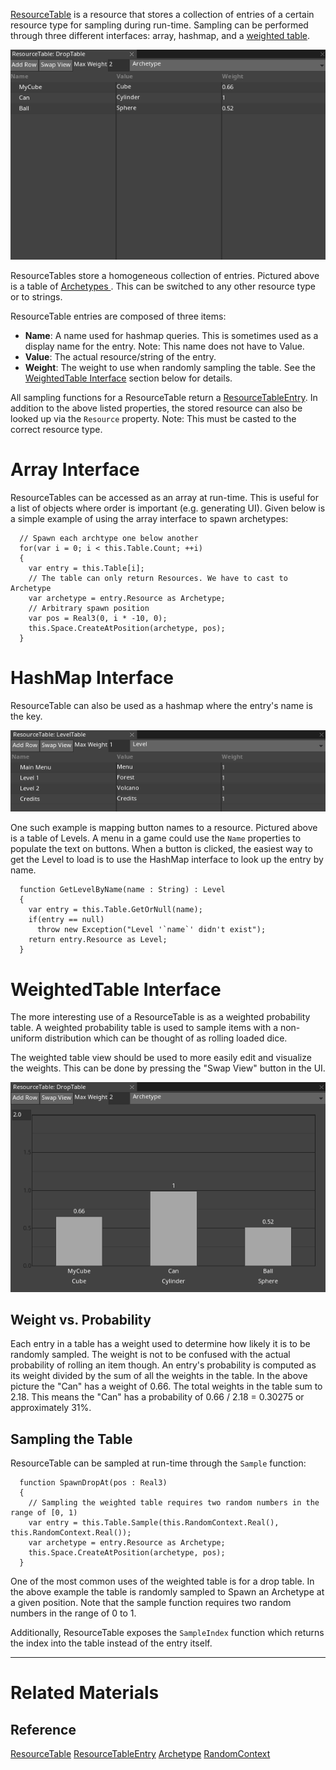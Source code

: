 [ResourceTable](https://github.com/PlasmaEngine/PlasmaDocs/blob/master/code_reference/class_reference/resourcetable.markdown) is a resource that stores a collection of entries of a certain resource type for sampling during run-time. Sampling can be performed through three different interfaces: array, hashmap, and a [ weighted table](https://github.com/PlasmaEngine/PlasmaDocs/blob/master.markdown#weightedtable-interface).




![ResourceTable1](https://raw.githubusercontent.com/PlasmaEngine/PlasmaDocs/master/media/ResourceTable.png)

ResourceTables store a homogeneous collection of entries. Pictured above is a table of [ Archetypes ](https://github.com/PlasmaEngine/PlasmaDocs/blob/master/plasma_editor_documentation/plasmamanual/architecture/archetypes.markdown). This can be switched to any other resource type or to strings.

ResourceTable entries are composed of three items:
 - **Name**: A name used for hashmap queries. This is sometimes used as a display name for the entry. Note: This name does not have to Value. 
 - **Value**: The actual resource/string of the entry.
 - **Weight**: The weight to use when randomly sampling the table. See the [ WeightedTable Interface](https://github.com/PlasmaEngine/PlasmaDocs/blob/master.markdown#weightedtable-interface) section below for details.

All sampling functions for a ResourceTable return a [ResourceTableEntry](https://github.com/PlasmaEngine/PlasmaDocs/blob/master/code_reference/class_reference/resourcetableentry.markdown). In addition to the above listed properties, the stored resource can also be looked up via the `Resource` property. Note: This must be casted to the correct resource type.

 #  Array Interface

ResourceTables can be accessed as an array at run-time. This is useful for a list of objects where order is important (e.g. generating UI). Given below is a simple example of using the array interface to spawn archetypes:

```lang=csharp 
  // Spawn each archtype one below another
  for(var i = 0; i < this.Table.Count; ++i)
  {
    var entry = this.Table[i];
    // The table can only return Resources. We have to cast to Archetype
    var archetype = entry.Resource as Archetype;
    // Arbitrary spawn position
    var pos = Real3(0, i * -10, 0);
    this.Space.CreateAtPosition(archetype, pos);
  }
```

 #  HashMap Interface

ResourceTable can also be used as a hashmap where the entry's name is the key.



![ResourceTable4](https://raw.githubusercontent.com/PlasmaEngine/PlasmaDocs/master/media/HashMap.png)


 One such example is mapping button names to a resource. Pictured above is a table of Levels. A menu in a game could use the `Name` properties to populate the text on buttons. When a button is clicked, the easiest way to get the Level to load is to use the HashMap interface to look up the entry by name.

```lang=csharp
  function GetLevelByName(name : String) : Level
  {
    var entry = this.Table.GetOrNull(name);
    if(entry == null)
      throw new Exception("Level '`name`' didn't exist");
    return entry.Resource as Level;
  }
```

 #  WeightedTable Interface

The more interesting use of a ResourceTable is as a weighted probability table. A weighted probability table is used to sample items with a non-uniform distribution which can be thought of as rolling loaded dice.

The weighted table view should be used to more easily edit and visualize the weights. This can be done by pressing the "Swap View" button in the UI.



![ResourceTable2](https://raw.githubusercontent.com/PlasmaEngine/PlasmaDocs/master/media/WeightedTable.png)


 ##  Weight vs. Probability
Each entry in a table has a weight used to determine how likely it is to be randomly sampled. The weight is not to be confused with the actual probability of rolling an item though. An entry's probability is computed as its weight divided by the sum of all the weights in the table. In the above picture the "Can" has a weight of 0.66. The total weights in the table sum to 2.18. This means the "Can" has a probability of 0.66 / 2.18 = 0.30275 or approximately 31%.

 ##  Sampling the Table
ResourceTable can be sampled at run-time through the `Sample` function:

```lang=csharp
  function SpawnDropAt(pos : Real3)
  {
    // Sampling the weighted table requires two random numbers in the range of [0, 1)
    var entry = this.Table.Sample(this.RandomContext.Real(), this.RandomContext.Real());
    var archetype = entry.Resource as Archetype;
    this.Space.CreateAtPosition(archetype, pos);
  }
```
One of the most common uses of the weighted table is for a drop table. In the above example the table is randomly sampled to Spawn an Archetype at a given position. Note that the sample function requires two random numbers in the range of 0 to 1.

Additionally, ResourceTable exposes the `SampleIndex` function which returns the index into the table instead of the entry itself.

---

 #  Related Materials
 ##  Reference
 [ResourceTable](https://github.com/PlasmaEngine/PlasmaDocs/blob/master/code_reference/class_reference/resourcetable.markdown)
 [ResourceTableEntry](https://github.com/PlasmaEngine/PlasmaDocs/blob/master/code_reference/class_reference/resourcetableentry.markdown)
 [Archetype](https://github.com/PlasmaEngine/PlasmaDocs/blob/master/code_reference/class_reference/archetype.markdown)
 [RandomContext](https://github.com/PlasmaEngine/PlasmaDocs/blob/master/code_reference/class_reference/randomcontext.markdown) 

 